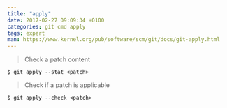 ```yaml
---
title: "apply"
date: 2017-02-27 09:09:34 +0100
categories: git cmd apply
tags: expert
man: https://www.kernel.org/pub/software/scm/git/docs/git-apply.html
---
```


> Check a patch content
>
    $ git apply --stat <patch>

<div></div>

> Check if a patch is applicable
>
    $ git apply --check <patch>